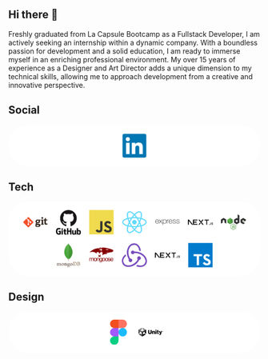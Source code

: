<head>
    <link rel="stylesheet" href="styles.css">
</head>

## Hi there 👋

Freshly graduated from La Capsule Bootcamp as a Fullstack Developer, I am actively seeking an internship within a dynamic company. With a boundless passion for development and a solid education, I am ready to immerse myself in an enriching professional environment. My over 15 years of experience as a Designer and Art Director adds a unique dimension to my technical skills, allowing me to approach development from a creative and innovative perspective.

## Social

<div style="background-color: white; border-radius: 40px; padding: 16px; display: flex; justify-content: center; flex-wrap: wrap; gap: 16px">
    <img href="https://linkedin.com/in/ssardella" src="./images/social/linkedin-original.svg" alt="linkedin-original.svg" width="50" height="50">
</div>

## Tech

<div style="background-color: white; border-radius: 40px; padding: 16px; display: flex; justify-content: center; flex-wrap: wrap; gap: 16px">
    <img src="./images/tech/git-original-wordmark.svg" alt="git-original-wordmark.svg" width="50" height="50">
    <img src="./images/tech/github-original-wordmark.svg" alt="github-original-wordmark.svg" width="50" height="50">
    <img src="./images/tech/javascript-original.svg" alt="javascript-original.svg" width="50" height="50">
    <img src="./images/tech/react-original.svg" alt="react-original.svg" width="50" height="50">
    <img src="./images/tech/express-original-wordmark.svg" alt="express-original-wordmark.svg" width="50" height="50">
    <img src="./images/tech/nextjs-original-wordmark.svg" alt="nextjs-original-wordmark.svg" width="50" height="50">
    <img src="./images/tech/nodejs-original-wordmark.svg" alt="nodejs-original-wordmark.svg" width="50" height="50">
    <img src="./images/tech/mongodb-original-wordmark.svg" alt="mongodb-original-wordmark.svg" width="50" height="50">
    <img src="./images/tech/mongoose-original-wordmark.svg" alt="mongoose-original-wordmark.svg" width="50" height="50">
    <img src="./images/tech/redux-original.svg" alt="redux-original.svg" width="50" height="50">
    <img src="./images/tech/nextjs-original-wordmark.svg" alt="nextjs-original-wordmark.svg" width="50" height="50">
    <img src="./images/tech/typescript-original.svg" alt="typescript-original.svg" width="50" height="50">
</div>
<!-- [![img_contact](./images/tech/git-original-wordmark.svg)]
[![img_contact](./images/tech/github-original-wordmark.svg)]
[![img_contact](./images/tech/javascript-original.svg)]
[![img_contact](./images/tech/react-original.svg)]
[![img_contact](./images/tech/express-original-wordmark.svg)]
[![img_contact](./images/tech/nextjs-original-wordmark.svg)]
[![img_contact](./images/tech/nodejs-original-wordmark.svg)]
[![img_contact](./images/tech/mongodb-original-wordmark.svg)]
[![img_contact](./images/tech/mongoose-original-wordmark.svg)]
[![img_contact](./images/tech/redux-original.svg)]
[![img_contact](./images/tech/nextjs-original-wordmark.svg)]
[![img_contact](./images/tech/typescript-original.svg)] -->

## Design

<div style="background-color: white; border-radius: 40px; padding: 16px; display: flex; justify-content: center; flex-wrap: wrap; gap: 16px">
    <img src="./images/design/figma-original.svg" alt="figma-original.svg" width="50" height="50">
    <img src="./images/design/unity-original-wordmark.svg" alt="unity-original-wordmark.svg" width="50" height="50">
</div>
<!--
**Mayrone56/Mayrone56** is a ✨ _special_ ✨ repository because its `README.md` (this file) appears on your GitHub profile.

Here are some ideas to get you started:

- 🔭 I’m currently working on ...
- 🌱 I’m currently learning ...
- 👯 I’m looking to collaborate on ...
- 🤔 I’m looking for help with ...
- 💬 Ask me about ...
- 📫 How to reach me: ...
- 😄 Pronouns: ...
- ⚡ Fun fact: ...
  -->
